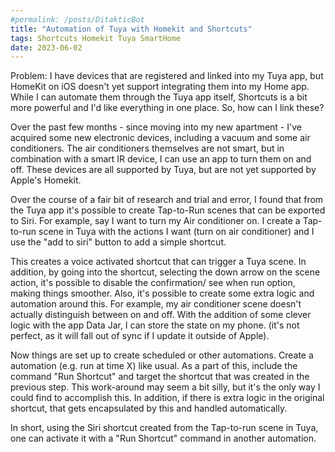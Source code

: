 ```yaml
---
#permalink: /posts/DitakticBot
title: "Automation of Tuya with Homekit and Shortcuts"
tags: Shortcuts Homekit Tuya SmartHome
date: 2023-06-02
---
```


Problem: I have devices that are registered and linked into my Tuya app, but HomeKit on iOS doesn't yet support integrating them into my Home app. While I can automate them through the Tuya app itself, Shortcuts is a bit more powerful and I'd like everything in one place. So, how can I link these?

Over the past few months - since moving into my new apartment - I've acquired some new electronic devices, including a vacuum and some air conditioners. The air conditioners themselves are not smart, but in combination with a smart IR device, I can use an app to turn them on and off. These devices are all supported by Tuya, but are not yet supported by Apple's Homekit.

Over the course of a fair bit of research and trial and error, I found that from the Tuya app it's possible to create Tap-to-Run scenes that can be exported to Siri. For example, say I want to turn my Air conditioner on. I create a Tap-to-run scene in Tuya with the actions I want (turn on air conditioner) and I use the "add to siri" button to add a simple shortcut.

This creates a voice activated shortcut that can trigger a Tuya scene. In addition, by going into the shortcut, selecting the down arrow on the scene action, it's possible to disable the confirmation/ see when run option, making things smoother. Also, it's possible to create some extra logic and automation around this. For example, my air conditioner scene doesn't actually distinguish between on and off. With the addition of some clever logic with the app Data Jar, I can store the state on my phone. (it's not perfect, as it will fall out of sync if I update it outside of Apple).

Now things are set up to create scheduled or other automations. Create a automation (e.g. run at time X) like usual. As a part of this, include the command "Run Shortcut" and target the shortcut that was created in the previous step. This work-around may seem a bit silly, but it's the only way I could find to accomplish this. In addition, if there is extra logic in the original shortcut, that gets encapsulated by this and handled automatically.

In short, using the Siri shortcut created from the Tap-to-run scene in Tuya, one can activate it with a "Run Shortcut" command in another automation.

